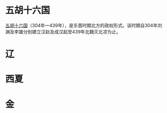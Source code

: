 # 五胡十六国

[五胡十六国](https://zh.wikipedia.org/wiki/五胡十六国)（304年—439年），是东晋时期北方的政权形式。该时期自304年刘渊及李雄分别建立汉赵及成汉起至439年北魏灭北凉为止。

# 辽

# 西夏

# 金

